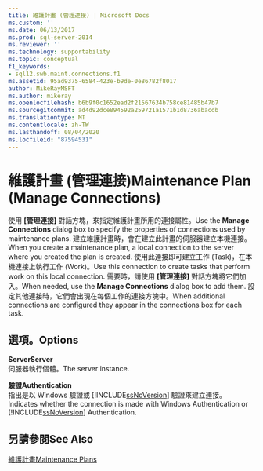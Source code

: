 ```yaml
---
title: 維護計畫 (管理連接) | Microsoft Docs
ms.custom: ''
ms.date: 06/13/2017
ms.prod: sql-server-2014
ms.reviewer: ''
ms.technology: supportability
ms.topic: conceptual
f1_keywords:
- sql12.swb.maint.connections.f1
ms.assetid: 95ad9375-6584-423e-b9de-0e86782f8017
author: MikeRayMSFT
ms.author: mikeray
ms.openlocfilehash: b6b9f0c1652ead2f21567634b758ce81485b47b7
ms.sourcegitcommit: ad4d92dce894592a259721a1571b1d8736abacdb
ms.translationtype: MT
ms.contentlocale: zh-TW
ms.lasthandoff: 08/04/2020
ms.locfileid: "87594531"
---
```

# <a name="maintenance-plan-manage-connections"></a><span data-ttu-id="86b0b-102">維護計畫 (管理連接)</span><span class="sxs-lookup"><span data-stu-id="86b0b-102">Maintenance Plan (Manage Connections)</span></span>
  <span data-ttu-id="86b0b-103">使用 **[管理連接]** 對話方塊，來指定維護計畫所用的連接屬性。</span><span class="sxs-lookup"><span data-stu-id="86b0b-103">Use the **Manage Connections** dialog box to specify the properties of connections used by maintenance plans.</span></span> <span data-ttu-id="86b0b-104">建立維護計畫時，會在建立此計畫的伺服器建立本機連接。</span><span class="sxs-lookup"><span data-stu-id="86b0b-104">When you create a maintenance plan, a local connection to the server where you created the plan is created.</span></span> <span data-ttu-id="86b0b-105">使用此連接即可建立工作 (Task)，在本機連接上執行工作 (Work)。</span><span class="sxs-lookup"><span data-stu-id="86b0b-105">Use this connection to create tasks that perform work on this local connection.</span></span> <span data-ttu-id="86b0b-106">需要時，請使用 **[管理連接]** 對話方塊將它們加入。</span><span class="sxs-lookup"><span data-stu-id="86b0b-106">When needed, use the **Manage Connections** dialog box to add them.</span></span> <span data-ttu-id="86b0b-107">設定其他連接時，它們會出現在每個工作的連接方塊中。</span><span class="sxs-lookup"><span data-stu-id="86b0b-107">When additional connections are configured they appear in the connections box for each task.</span></span>  
  
## <a name="options"></a><span data-ttu-id="86b0b-108">選項。</span><span class="sxs-lookup"><span data-stu-id="86b0b-108">Options</span></span>  
 <span data-ttu-id="86b0b-109">**Server**</span><span class="sxs-lookup"><span data-stu-id="86b0b-109">**Server**</span></span>  
 <span data-ttu-id="86b0b-110">伺服器執行個體。</span><span class="sxs-lookup"><span data-stu-id="86b0b-110">The server instance.</span></span>  
  
 <span data-ttu-id="86b0b-111">**驗證**</span><span class="sxs-lookup"><span data-stu-id="86b0b-111">**Authentication**</span></span>  
 <span data-ttu-id="86b0b-112">指出是以 Windows 驗證或 [!INCLUDE[ssNoVersion](../../includes/ssnoversion-md.md)] 驗證來建立連接。</span><span class="sxs-lookup"><span data-stu-id="86b0b-112">Indicates whether the connection is made with Windows Authentication or [!INCLUDE[ssNoVersion](../../includes/ssnoversion-md.md)] Authentication.</span></span>  
  
## <a name="see-also"></a><span data-ttu-id="86b0b-113">另請參閱</span><span class="sxs-lookup"><span data-stu-id="86b0b-113">See Also</span></span>  
 [<span data-ttu-id="86b0b-114">維護計畫</span><span class="sxs-lookup"><span data-stu-id="86b0b-114">Maintenance Plans</span></span>](maintenance-plans.md)  
  
  
